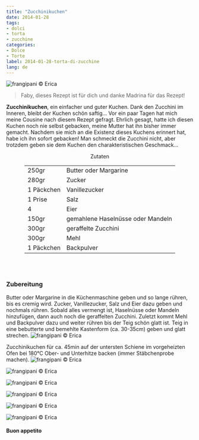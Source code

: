 ```yaml
---
title: "Zucchinikuchen"
date: 2014-01-28
tags:
- dolci
- torta
- zucchine
categories:
- Dolce
- Torte
label: 2014-01-28-torta-di-zucchine
lang: de
---
```

![](../2014-01-28-torta-di-zucchine/header.jpg "frangipani © Erica")

> Faby, dieses Rezept ist für dich und danke Madrina für das Rezept!

**Zucchinikuchen**, ein einfacher und guter Kuchen. Dank den Zucchini im Inneren, bleibt der Kuchen schön saftig... Vor ein paar Tagen hat mich meine Cousine nach diesem Rezept gefragt. Ehrlich gesagt, hatte ich diesen Kuchen noch nie selbst gebacken, meine Mutter hat ihn bisher immer gemacht. Nachdem sie mich an die Existenz dieses Kuchens erinnert hat, habe ich ihn sofort gebacken! Man schmeckt die Zucchini nicht, aber trotzdem geben sie dem Kuchen den charakteristischen Geschmack...

<div id="wrapper" style="text-align: center">
  <div id="yourdiv" style="display: inline-block;">
    <div class="ingredients" itemscope itemtype="http://schema.org/Recipe">
      <span itemprop="name" style="display:none;">Zucchinikuchen</span>
      <span itemprop="recipeCategory" style="display:none;">Süsses</span>
      <img itemprop="image" style="display:none;" class="ignore-gallery-item" src="../2014-01-28-torta-di-zucchine/header.jpeg"/>
      <span itemprop="author" style="display:none;">Erica Raiano</span>
      <span itemprop="description" style="display:none;">Zucchinikuchen, ein einfacher und guter Kuchen. Dank den Zucchini im Inneren, bleibt der Kuchen schön saftig...</span>
      <div class="ingredients-title">Zutaten</div>
      <table>
        <tbody>
          <tr>
            <td>250gr</td>
            <td>Butter oder Margarine</td>
          </tr>
          <tr>
            <td>280gr</td>
            <td>Zucker</td>
          </tr>
          <tr>
            <td>1 Päckchen</td>
            <td>Vanillezucker</td>
          </tr>
          <tr>
            <td>1 Prise</td>
            <td>Salz</td>
          </tr>
          <tr>
            <td>4</td>
            <td>Eier</td>
          </tr>
          <tr>
            <td>150gr</td>
            <td>gemahlene Haselnüsse oder Mandeln</td>
          </tr>
          <tr>
            <td>300gr</td>
            <td>geraffelte Zucchini</td>
          </tr>
          <tr>
            <td>300gr</td>
            <td>Mehl</td>
          </tr>
          <tr>
            <td>1 Päckchen</td>
            <td>Backpulver</td>
          </tr>
        </tbody>
      </table>
      <br></br>
    </div>
  </div>
</div>


<h3>
  <font color="grey">
    <i class="fa fa-cogs"></i>
  </font> Zubereitung
</h3>

Butter oder Margarine in die Küchenmaschine geben und so lange rühren, bis es cremig wird. Zucker, Vanillezucker, Salz und Eier dazu geben und nochmals rühren. Sobald alles vermengt ist, Haselnüsse oder Mandeln hinzufügen, dann auch noch die geraffelten Zucchini. Zuletzt kommt Mehl und Backpulver dazu und weiter rühren bis der Teig schön glatt ist. Teig in eine bebutterte und bemehlte Kastenform (ca. 30-35cm) geben und glatt strechen.
![](../2014-01-28-torta-di-zucchine/forma.jpg "frangipani © Erica")

Zucchinikuchen für ca. 45min auf der untersten Schiene im vorgeheizten Ofen bei 180°C Ober- und Unterhitze backen (immer Stäbchenprobe machen).
![](../2014-01-28-torta-di-zucchine/risultato1.jpg "frangipani © Erica")

![](../2014-01-28-torta-di-zucchine/risultato2.jpg "frangipani © Erica")

![](../2014-01-28-torta-di-zucchine/risultato3.jpg "frangipani © Erica")

![](../2014-01-28-torta-di-zucchine/risultato4.jpg "frangipani © Erica")

![](../2014-01-28-torta-di-zucchine/risultato5.jpg "frangipani © Erica")

![](../2014-01-28-torta-di-zucchine/risultato6.jpg "frangipani © Erica")

<h4>Buon appetito
  <font color="red">
    <i class="fa fa-smile-o"></i>
  </font>
</h4>